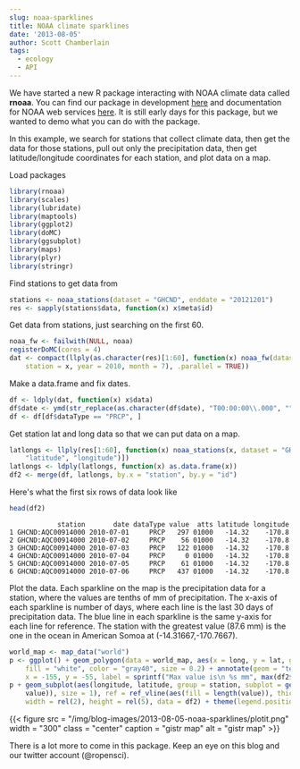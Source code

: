 ```yaml
---
slug: noaa-sparklines
title: NOAA climate sparklines
date: '2013-08-05'
author: Scott Chamberlain
tags:
  - ecology
  - API
---
```


We have started a new R package interacting with NOAA climate data called **rnoaa**. You can find our package in development [here](https://github.com/ropensci/rnoaa) and documentation for NOAA web services [here](https://www.ncdc.noaa.gov/cdo-web/webservices). It is still early days for this package, but we wanted to demo what you can do with the package.

In this example, we search for stations that collect climate data, then get the data for those stations, pull out only the precipitation data, then get latitude/longitude coordinates for each station, and plot data on a map.

Load packages


```r
library(rnoaa)
library(scales)
library(lubridate)
library(maptools)
library(ggplot2)
library(doMC)
library(ggsubplot)
library(maps)
library(plyr)
library(stringr)
```


Find stations to get data from


```r
stations <- noaa_stations(dataset = "GHCND", enddate = "20121201")
res <- sapply(stations$data, function(x) x$meta$id)
```


Get data from stations, just searching on the first 60.


```r
noaa_fw <- failwith(NULL, noaa)
registerDoMC(cores = 4)
dat <- compact(llply(as.character(res)[1:60], function(x) noaa_fw(dataset = "GHCND",
    station = x, year = 2010, month = 7), .parallel = TRUE))
```


Make a data.frame and fix dates.


```r
df <- ldply(dat, function(x) x$data)
df$date <- ymd(str_replace(as.character(df$date), "T00:00:00\\.000", ""))
df <- df[df$dataType == "PRCP", ]
```


Get station lat and long data so that we can put data on a map.


```r
latlongs <- llply(res[1:60], function(x) noaa_stations(x, dataset = "GHCND")$data$meta[c("id",
    "latitude", "longitude")])
latlongs <- ldply(latlongs, function(x) as.data.frame(x))
df2 <- merge(df, latlongs, by.x = "station", by.y = "id")
```


Here's what the first six rows of data look like


```r
head(df2)
```



```
            station       date dataType value  atts latitude longitude
1 GHCND:AQC00914000 2010-07-01     PRCP   297 01000   -14.32    -170.8
2 GHCND:AQC00914000 2010-07-02     PRCP    56 01000   -14.32    -170.8
3 GHCND:AQC00914000 2010-07-03     PRCP   122 01000   -14.32    -170.8
4 GHCND:AQC00914000 2010-07-04     PRCP     0 01000   -14.32    -170.8
5 GHCND:AQC00914000 2010-07-05     PRCP    61 01000   -14.32    -170.8
6 GHCND:AQC00914000 2010-07-06     PRCP   437 01000   -14.32    -170.8
```


Plot the data. Each sparkline on the map is the precipitation data for a station, where the values are tenths of mm of precipitation. The x-axis of each sparkline is number of days, where each line is the last 30 days of precipitation data. The blue line in each sparkline is the same y-axis for each line for reference. The station with the greatest value (87.6 mm) is the one in the ocean in American Somoa at (-14.31667,-170.7667).


```r
world_map <- map_data("world")
p <- ggplot() + geom_polygon(data = world_map, aes(x = long, y = lat, group = group),
    fill = "white", color = "gray40", size = 0.2) + annotate(geom = "text",
    x = -155, y = -55, label = sprintf("Max value is\n %s mm", max(df2$value)/10))
p + geom_subplot(aes(longitude, latitude, group = station, subplot = geom_line(aes(date,
    value)), size = 1), ref = ref_vline(aes(fill = length(value)), thickness = 0.1),
    width = rel(2), height = rel(5), data = df2) + theme(legend.position = "none")
```

{{< figure src = "/img/blog-images/2013-08-05-noaa-sparklines/plotit.png" width = "300" class = "center" caption = "gistr map" alt = "gistr map" >}}


There is a lot more to come in this package. Keep an eye on this blog and our twitter account (@ropensci).
